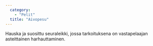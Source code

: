 ```yaml
---
  category: 
    - "Pelit"
  title: "Aivopesu"
---
```

Hauska ja suosittu seuraleikki, jossa tarkoituksena on vastapelaajan asteittainen harhauttaminen.
